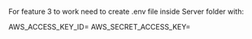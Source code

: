 For feature 3 to work need to create .env file inside Server folder with:

AWS_ACCESS_KEY_ID=
AWS_SECRET_ACCESS_KEY=